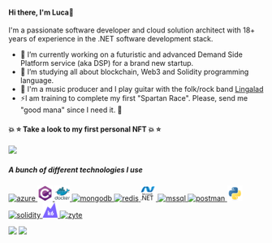 
#### Hi there, I'm Luca👋

I'm a passionate software developer and cloud solution architect with 18+ years of experience in the .NET software development stack.

- 🔭 I’m currently working on a futuristic and advanced Demand Side Platform service (aka DSP) for a brand new startup.    
- 🌱 I’m studying all about blockchain, Web3 and Solidity programming language. 
- :guitar: I'm a music producer and I play guitar with the folk/rock band [Lingalad](https://it.wikipedia.org/wiki/Lingalad)  
- ⚡I am training to complete my first "Spartan Race". Please, send me "good mana" since I need it. :pray:


#### 💥 ⭐ Take a look to my first personal NFT 💥 ⭐
<a href="https://opensea.io/collection/geometricshapes-v3" target="_blank">
    <img src="https://i.seadn.io/gae/OvOGfMqaV2otMDoSlXDHzRlZFx9FpenFdcBdqH7Y64de219wBT2NcwuY3rBrOilHJvzbmz8KAtmTOsxMUznnPY-uqQ8S73VPOnnI?auto=format&w=256"/>
</a>



##### A bunch of different technologies I use

<a href="https://azure.microsoft.com/" target="_blank"> <img src="https://www.vectorlogo.zone/logos/microsoft_azure/microsoft_azure-icon.svg" alt="azure" width="30" height="30" /> </a>
<a href="https://www.w3schools.com/cs/" target="_blank"> <img src="https://raw.githubusercontent.com/devicons/devicon/master/icons/csharp/csharp-original.svg" alt="csharp" width="30" height="30" /> </a>
    <a href="https://www.docker.com/" target="_blank"> <img src="https://raw.githubusercontent.com/devicons/devicon/master/icons/docker/docker-original-wordmark.svg" alt="docker" width="30" height="30" /> </a>
     <a href="https://www.mongodb.com" target="_blank"> <img src="https://www.vectorlogo.zone/logos/mongodb/mongodb-icon.svg" alt="mongodb"  width="30" height="30"/> </a>
     <a href="https://www.redis.io" target="_blank"> <img src="https://www.vectorlogo.zone/logos/redis/redis-icon.svg" alt="redis" width="30" height="30" /> </a>
    <a href="https://dotnet.microsoft.com/" target="_blank"> <img src="https://raw.githubusercontent.com/devicons/devicon/master/icons/dot-net/dot-net-original-wordmark.svg" alt="dotnet" width="30" height="30" /> </a>
    <a href="https://www.microsoft.com/en-us/sql-server" target="_blank"> <img src="https://www.svgrepo.com/show/303229/microsoft-sql-server-logo.svg" alt="mssql" width="30" height="30" /> </a>
    <a href="https://postman.com" target="_blank"> <img src="https://www.vectorlogo.zone/logos/getpostman/getpostman-icon.svg" alt="postman" width="30" height="30" /> </a>
    <a href="https://www.python.org" target="_blank"> <img src="https://raw.githubusercontent.com/devicons/devicon/master/icons/python/python-original.svg" alt="python" width="30" height="30" /> </a>
<a href="https://docs.soliditylang.org/" target="_blank"> <img src="https://www.vectorlogo.zone/logos/ethereum/ethereum-icon.svg" alt="solidity" width="30" height="30" /> </a>
<a href="https://k6.io/" target="_blank"> <img src="https://github.com/cncf/landscape/blob/4df87c79fbca0e9ad5a3f50ff209ef592365e314/hosted_logos/k6.svg" alt="k6" width="30" height="30" /> </a>
<a href="https://www.zyte.com/" target="_blank"> <img src="https://www.zyte.com/wp-content/uploads/2021/11/zyte-pdf.svg" alt="zyte" width="30" height="30" /> </a>




<img src="https://github-readme-stats.vercel.app/api?username=nttluke&show_icons=true&title_color=fff&icon_color=79ff97&text_color=9f9f9f&bg_color=151515&hide=contribs"/>

<img src="https://github-readme-stats.vercel.app/api/top-langs/?username=nttluke&&layout=compact&title_color=fff&icon_color=79ff97&text_color=9f9f9f&bg_color=151515"/>

